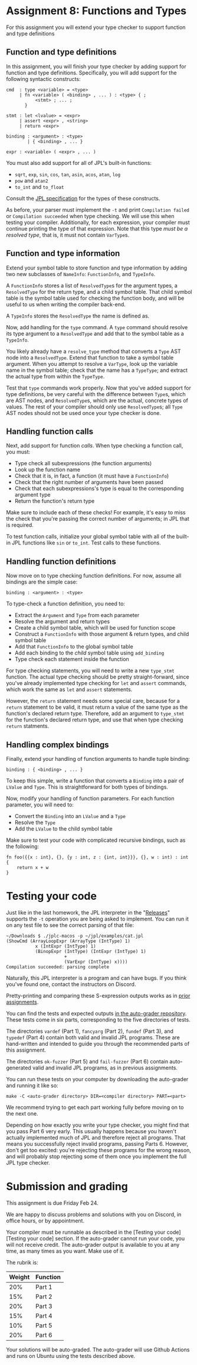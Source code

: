 Assignment 8: Functions and Types
=================================

For this assignment you will extend your type checker to support
function and type definitions
 
## Function and type definitions

In this assignment, you will finish your type checker by adding
support for function and type definitions. Specifically, you will add 
support for the following syntactic constructs:

```
cmd  : type <variable> = <type>
     | fn <variable> ( <binding> , ... ) : <type> { ;
           <stmt> ; ... ;
       }

stmt : let <lvalue> = <expr>
     | assert <expr> , <string>
     | return <expr>

binding : <argument> : <type>
        | { <binding> , ... }

expr : <variable> ( <expr> , ... )
```

You must also add support for all of JPL's built-in functions:

- `sqrt`, `exp`, `sin`, `cos`, `tan`, `asin`, `acos`, `atan`, `log`
- `pow` and `atan2`
- `to_int` and `to_float`

Consult the [JPL specification](../spec.md) for the types of these
constructs.

As before, your parser must implement the `-t` and print `Compilation
failed` or `Compilation succeeded` when type checking. We will use
this when testing your compiler. Additionally, for each expression,
your compiler must continue printing the type of that expression. Note
that this type _must be a resolved type_, that is, it must not contain
`VarType`s.

## Function and type information

Extend your symbol table to store function and type information by
adding two new subclasses of `NameInfo`: `FunctionInfo`, and
`TypeInfo`.

A `FunctionInfo` stores a list of `ResolvedType`s for the argument
types, a `ResolvedType` for the return type, and a child symbol table.
That child symbol table is the symbol table used for checking the
function body, and will be useful to us when writing the compiler
back-end.

A `TypeInfo` stores the `ResolvedType` the name is defined as.

Now, add handling for the `type` command. A `type` command should
resolve its type argument to a `ResolvedType` and add that to the
symbol table as a `TypeInfo`.

You likely already have a `resolve_type` method that converts a `Type`
AST node into a `ResolvedType`. Extend that function to take a symbol
table argument. When you attempt to resolve a `VarType`, look up the
variable name in the symbol table; check that the name has a
`TypeType`; and extract the actual type from within the `TypeType`.

Test that `type` commands work properly. Now that you've added support
for type definitions, be very careful with the difference between
`Type`s, which are AST nodes, and `ResolvedType`s, which are the
actual, concrete types of values. The rest of your compiler should
only use `ResolvedType`s; all `Type` AST nodes should not be used once
your type checker is done.

## Handling function calls

Next, add support for function _calls_. When type checking a function
call, you must:

- Type check all subexpressions (the function arguments)
- Look up the function name
- Check that it is, in fact, a function (it must have a `FunctionInfo`)
- Check that the right number of arguments have been passed
- Check that each subexpressions's type is equal to the corresponding
  argument type
- Return the function's return type

Make sure to include each of these checks! For example, it's easy to
miss the check that you're passing the correct number of arguments; in
JPL that is required.

To test function calls, initialize your global symbol table with all
of the built-in JPL functions like `sin` or `to_int`. Test calls to
these functions.

## Handling function definitions

Now move on to type checking function definitions. For now, assume all
bindings are the simple case:

```
binding : <argument> : <type>
```

To type-check a function definition, you need to:

- Extract the `Argument` and `Type` from each parameter
- Resolve the argument and return types
- Create a child symbol table, which will be used for function scope
- Construct a `FunctionInfo` with those argument & return types, and
  child symbol table
- Add that `FunctionInfo` to the global symbol table
- Add each binding to the _child_ symbol table using `add_binding`
- Type check each statement inside the function

For type checking statements, you will need to write a new `type_stmt`
function. The actual type checking should be pretty straight-forward,
since you've already implemented type checking for `let` and `assert`
commands, which work the same as `let` and `assert` statements.

However, the `return` statement needs some special care, because for a
`return` statement to be valid, it must return a value of the same
type as the function's declared return type. Therefore, add an
argument to `type_stmt` for the function's declared return type,
and use that when type checking `return` statments.

## Handling complex bindings

Finally, extend your handling of function arguments to handle tuple
binding:

```
binding : { <binding> , ... }
```

To keep this simple, write a function that converts a `Binding` into a
pair of `LValue` and `Type`. This is straightforward for both types of
bindings.

Now, modify your handling of function parameters. For each function
parameter, you will need to:

- Convert the `Binding` into an `LValue` and a `Type`
- Resolve the `Type`
- Add the `LValue` to the child symbol table

Make sure to test your code with complicated recursive bindings, such
as the following:

```
fn foo({{x : int}, {}, {y : int, z : {int, int}}}, {}, w : int) : int {
    return x + w
}
```

# Testing your code

Just like in the last homework, the JPL interpreter in the
"[Releases][releases]" supports the `-t` operation you are being asked
to implement. You can run it on any test file to see the correct
parsing of that file:

    ~/Downloads $ ./jplc-macos -p ~/jpl/examples/cat.jpl
    (ShowCmd (ArrayLoopExpr (ArrayType (IntType) 1)
               x (IntExpr (IntType) 1)
               (BinopExpr (IntType) (IntExpr (IntType) 1)
                          +
                          (VarExpr (IntType) x))))
    Compilation succeeded: parsing complete

Naturally, this JPL interpreter is a program and can have bugs. If you
think you've found one, contact the instructors on Discord.

[releases]: https://github.com/utah-cs4470-sp23/class/releases

Pretty-printing and comparing these S-expression outputs works as in
[prior assignments](../hw5/README.md).

You can find the tests and expected outputs [in the auto-grader
repository](https://github.com/utah-cs4470-sp23/grader/tree/main/hw6).
These tests come in six parts, corresponding to the five directories
of tests.

The directories `vardef` (Part 1), `fancyarg` (Part 2), `fundef` (Part
3), and `typedef` (Part 4) contain both valid and invalid JPL
programs. These are hand-written and intended to guide you through the
recommended parts of this assignment.

The directories `ok-fuzzer` (Part 5) and `fail-fuzzer` (Part 6)
contain auto-generated valid and invalid JPL programs, as in previous
assignments.

You can run these tests on your computer by downloading the
auto-grader and running it like so:

    make -C <auto-grader directory> DIR=<compiler directory> PART=<part>

We recommend trying to get each part working fully before moving on to
the next one.

Depending on how exactly you write your type checker, you might find
that you pass Part 6 very early. This usually happens because you
haven't actually implemented much of JPL and therefore reject all
programs. That means you successfully reject invalid programs, passing
Parts 6. However, don't get too excited: you're rejecting these
programs for the wrong reason, and will probably stop rejecting some
of them once you implement the full JPL type checker.

# Submission and grading

This assignment is due Friday Feb 24.

We are happy to discuss problems and solutions with you on Discord, in
office hours, or by appointment.

Your compiler must be runnable as described in the [Testing your
code][Testing your code] section. If the auto-grader cannot run your
code, you will not receive credit. The auto-grader output is available
to you at any time, as many times as you want. Make use of it.

The rubrik is:

| Weight | Function |
|--------|----------|
| 20%    | Part 1   |
| 15%    | Part 2   |
| 20%    | Part 3   |
| 15%    | Part 4   |
| 10%    | Part 5   |
| 20%    | Part 6   |

Your solutions will be auto-graded. The auto-grader will use Github
Actions and runs on Ubuntu using the tests described above.
